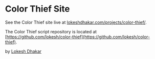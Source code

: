 # Color Thief Site

See the Color Thief site live at [lokeshdhakar.com/projects/color-thief/](http://lokeshdhakar.com/projects/color-thief/).

The Color Thief script repository is located at [https://github.com/lokesh/color-thief](https://github.com/lokesh/color-thief).

by [Lokesh Dhakar](http://www.lokeshdhakar.com)
